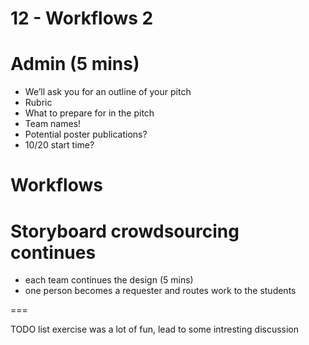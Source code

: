 # 12 - Workflows 2

# Admin (5 mins)
- We’ll ask you for an outline of your pitch
- Rubric
- What to prepare for in the pitch
- Team names!
- Potential poster publications?
- 10/20 start time?

# Workflows

# Storyboard crowdsourcing continues
- each team continues the design (5 mins)
- one person becomes a requester and routes work to the students

===

TODO list exercise was a lot of fun, lead to some intresting discussion
